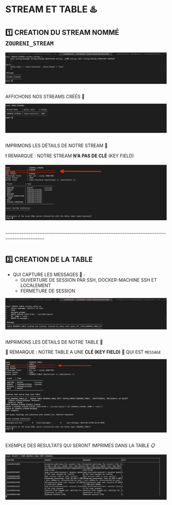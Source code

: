 # STREAM ET TABLE :hotsprings:

## :one: CREATION DU STREAM NOMMÉ `ZOURENI_STREAM`

![image](images/ZOURENI_STREAM.png)
```
```

AFFICHONS NOS STREAMS CRÉÉS :page_facing_up:

![image](images/STREAMS.png)
```
```

IMPRIMONS LES DÉTAILS DE NOTRE STREAM :page_with_curl:

:heavy_exclamation_mark: REMARQUE : NOTRE STREAM **N’A PAS DE CLÉ** (KEY FIELD)

![image](images/DESCRIBE_STREAM.png)
```
```

`~~~~~~~~~~~~~~~~~~~~~~~~~~~~~~~~~~~~~~~~~~~~~~~~~~~~~~~~~~~~~~~~~~~~~~~~~~~~~~~~~~~~~~~`
```
```

## :two: CREATION DE LA TABLE 

- QUI CAPTURE LES MESSAGES :incoming_envelope: :
   - OUVERTURE DE SESSION PAR SSH, DOCKER-MACHINE SSH ET LOCALEMENT
   - FERMETURE DE SESSION

![image](images/ZOURENI_TABLE.png)
```
```

IMPRIMONS LES DÉTAILS DE NOTRE TABLE :page_with_curl:

:rotating_light: REMARQUE : NOTRE TABLE A UNE **CLÉ (KEY FIELD)** :key: QUI EST `MESSAGE`

![image](images/DESCRIBE_TABLE.png)
```
```
EXEMPLE DES RESULTATS QUI SERONT IMPRIMÉS DANS LA TABLE :clipboard:

![image](images/RESULTAT_TABLE.png)

